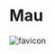 # Mau

![favicon](https://github.com/WinCisky/mau/assets/15329035/6c638df2-f10b-4849-8be9-4dc15e725c65)
